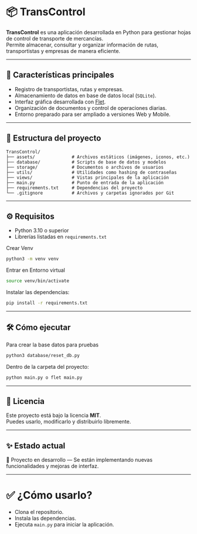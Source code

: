 # 📦 TransControl

**TransControl** es una aplicación desarrollada en Python para gestionar hojas de control de transporte de mercancías.  
Permite almacenar, consultar y organizar información de rutas, transportistas y empresas de manera eficiente.

---

## 🚀 Características principales

- Registro de transportistas, rutas y empresas.
- Almacenamiento de datos en base de datos local (`SQLite`).
- Interfaz gráfica desarrollada con [Flet](https://flet.dev/).
- Organización de documentos y control de operaciones diarias.
- Entorno preparado para ser ampliado a versiones Web y Mobile.

---

## 📂 Estructura del proyecto



```
TransControl/
├── assets/              # Archivos estáticos (imágenes, iconos, etc.)
├── database/            # Scripts de base de datos y modelos
├── storage/             # Documentos o archivos de usuarios
├── utils/               # Utilidades como hashing de contraseñas
├── views/               # Vistas principales de la aplicación
├── main.py              # Punto de entrada de la aplicación
├── requirements.txt     # Dependencias del proyecto
└── .gitignore           # Archivos y carpetas ignorados por Git
```

---

## ⚙️ Requisitos

- Python 3.10 o superior
- Librerías listadas en `requirements.txt`

Crear Venv

```bash
python3 -m venv venv
```
Entrar en Entorno virtual

```bash
source venv/bin/activate      
```

Instalar las dependencias:

```bash
pip install -r requirements.txt
```

---

## 🛠️ Cómo ejecutar

Para crear la base datos para pruebas
```bash
python3 database/reset_db.py
```

Dentro de la carpeta del proyecto:

```bash
python main.py o flet main.py
```

---

## 📄 Licencia

Este proyecto está bajo la licencia **MIT**.  
Puedes usarlo, modificarlo y distribuirlo libremente.

---

## ✨ Estado actual

🚧 Proyecto en desarrollo — Se están implementando nuevas funcionalidades y mejoras de interfaz.

---

# ✅ ¿Cómo usarlo?
- Clona el repositorio.
- Instala las dependencias.
- Ejecuta `main.py` para iniciar la aplicación.

